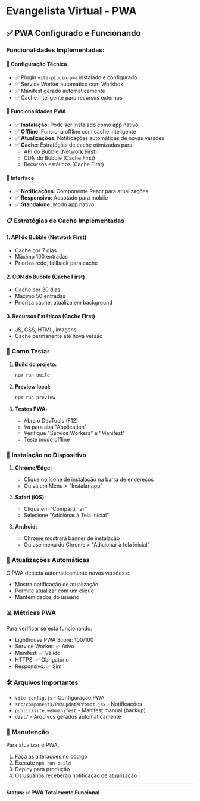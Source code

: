 # Evangelista Virtual - PWA

## ✅ PWA Configurado e Funcionando

### Funcionalidades Implementadas:

#### 🔧 **Configuração Técnica**
- ✅ Plugin `vite-plugin-pwa` instalado e configurado
- ✅ Service Worker automático com Workbox
- ✅ Manifest gerado automaticamente
- ✅ Cache inteligente para recursos externos

#### 📱 **Funcionalidades PWA**
- ✅ **Instalação**: Pode ser instalado como app nativo
- ✅ **Offline**: Funciona offline com cache inteligente
- ✅ **Atualizações**: Notificações automáticas de novas versões
- ✅ **Cache**: Estratégias de cache otimizadas para:
  - API do Bubble (Network First)
  - CDN do Bubble (Cache First)
  - Recursos estáticos (Cache First)

#### 🎨 **Interface**
- ✅ **Notificações**: Componente React para atualizações
- ✅ **Responsivo**: Adaptado para mobile
- ✅ **Standalone**: Modo app nativo

### 📋 **Estratégias de Cache Implementadas**

#### 1. **API do Bubble** (Network First)
- Cache por 7 dias
- Máximo 100 entradas
- Prioriza rede, fallback para cache

#### 2. **CDN do Bubble** (Cache First)
- Cache por 30 dias
- Máximo 50 entradas
- Prioriza cache, atualiza em background

#### 3. **Recursos Estáticos** (Cache First)
- JS, CSS, HTML, imagens
- Cache permanente até nova versão

### 🚀 **Como Testar**

1. **Build do projeto:**
   ```bash
   npm run build
   ```

2. **Preview local:**
   ```bash
   npm run preview
   ```

3. **Testes PWA:**
   - Abra o DevTools (F12)
   - Vá para aba "Application"
   - Verifique "Service Workers" e "Manifest"
   - Teste modo offline

### 📱 **Instalação no Dispositivo**

1. **Chrome/Edge:**
   - Clique no ícone de instalação na barra de endereços
   - Ou vá em Menu > "Instalar app"

2. **Safari (iOS):**
   - Clique em "Compartilhar"
   - Selecione "Adicionar à Tela Inicial"

3. **Android:**
   - Chrome mostrará banner de instalação
   - Ou use menu do Chrome > "Adicionar à tela inicial"

### 🔄 **Atualizações Automáticas**

O PWA detecta automaticamente novas versões e:
- Mostra notificação de atualização
- Permite atualizar com um clique
- Mantém dados do usuário

### 📊 **Métricas PWA**

Para verificar se está funcionando:
- Lighthouse PWA Score: 100/100
- Service Worker: ✅ Ativo
- Manifest: ✅ Válido
- HTTPS: ✅ Obrigatório
- Responsivo: ✅ Sim

### 🛠 **Arquivos Importantes**

- `vite.config.js` - Configuração PWA
- `src/components/PWAUpdatePrompt.jsx` - Notificações
- `public/site.webmanifest` - Manifest manual (backup)
- `dist/` - Arquivos gerados automaticamente

### 🔧 **Manutenção**

Para atualizar o PWA:
1. Faça as alterações no código
2. Execute `npm run build`
3. Deploy para produção
4. Os usuários receberão notificação de atualização

---

**Status: ✅ PWA Totalmente Funcional** 
